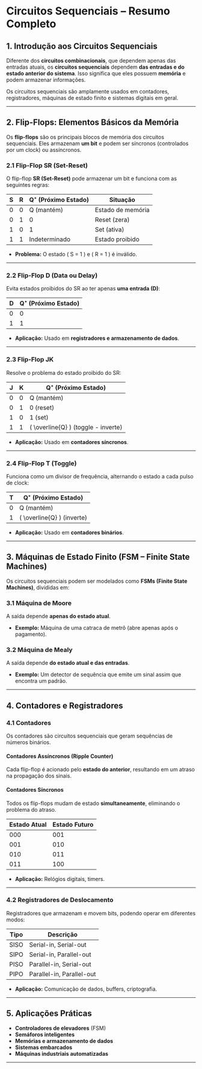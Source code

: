 

# **Circuitos Sequenciais – Resumo Completo**  

## **1. Introdução aos Circuitos Sequenciais**  
Diferente dos **circuitos combinacionais**, que dependem apenas das entradas atuais, os **circuitos sequenciais** dependem **das entradas e do estado anterior do sistema**. Isso significa que eles possuem **memória** e podem armazenar informações.  

Os circuitos sequenciais são amplamente usados em contadores, registradores, máquinas de estado finito e sistemas digitais em geral.  

---

## **2. Flip-Flops: Elementos Básicos da Memória**  
Os **flip-flops** são os principais blocos de memória dos circuitos sequenciais. Eles armazenam **um bit** e podem ser síncronos (controlados por um clock) ou assíncronos.  

### **2.1 Flip-Flop SR (Set-Reset)**  
O flip-flop **SR (Set-Reset)** pode armazenar um bit e funciona com as seguintes regras:  

| **S** | **R** | **Q⁺ (Próximo Estado)** | **Situação**            |
|-------|-------|--------------------------|-------------------------|
| 0     | 0     | Q (mantém)               | Estado de memória       |
| 0     | 1     | 0                        | Reset (zera)            |
| 1     | 0     | 1                        | Set (ativa)             |
| 1     | 1     | Indeterminado            | Estado proibido         |

- **Problema:** O estado \( S = 1 \) e \( R = 1 \) é inválido.  

---

### **2.2 Flip-Flop D (Data ou Delay)**  
Evita estados proibidos do SR ao ter apenas **uma entrada (D)**:  

| **D** | **Q⁺ (Próximo Estado)** |
|-------|--------------------------|
| 0     | 0                        |
| 1     | 1                        |

- **Aplicação:** Usado em **registradores e armazenamento de dados**.  

---

### **2.3 Flip-Flop JK**  
Resolve o problema do estado proibido do SR:  

| **J** | **K** | **Q⁺ (Próximo Estado)** |
|-------|-------|--------------------------|
| 0     | 0     | Q (mantém)               |
| 0     | 1     | 0 (reset)                |
| 1     | 0     | 1 (set)                  |
| 1     | 1     | \( \overline{Q} \) (toggle - inverte) |

- **Aplicação:** Usado em **contadores síncronos**.  

---

### **2.4 Flip-Flop T (Toggle)**  
Funciona como um divisor de frequência, alternando o estado a cada pulso de clock:  

| **T** | **Q⁺ (Próximo Estado)** |
|-------|--------------------------|
| 0     | Q (mantém)               |
| 1     | \( \overline{Q} \) (inverte) |

- **Aplicação:** Usado em **contadores binários**.  

---

## **3. Máquinas de Estado Finito (FSM – Finite State Machines)**  
Os circuitos sequenciais podem ser modelados como **FSMs (Finite State Machines)**, divididas em:  

### **3.1 Máquina de Moore**  
A saída depende **apenas do estado atual**.  

- **Exemplo:** Máquina de uma catraca de metrô (abre apenas após o pagamento).  

### **3.2 Máquina de Mealy**  
A saída depende **do estado atual e das entradas**.  

- **Exemplo:** Um detector de sequência que emite um sinal assim que encontra um padrão.  

---

## **4. Contadores e Registradores**  

### **4.1 Contadores**  
Os contadores são circuitos sequenciais que geram sequências de números binários.  

#### **Contadores Assíncronos (Ripple Counter)**  
Cada flip-flop é acionado pelo **estado do anterior**, resultando em um atraso na propagação dos sinais.  

#### **Contadores Síncronos**  
Todos os flip-flops mudam de estado **simultaneamente**, eliminando o problema do atraso.  

| **Estado Atual** | **Estado Futuro** |
|------------------|-------------------|
| 000              | 001               |
| 001              | 010               |
| 010              | 011               |
| 011              | 100               |

- **Aplicação:** Relógios digitais, timers.  

---

### **4.2 Registradores de Deslocamento**  
Registradores que armazenam e movem bits, podendo operar em diferentes modos:  

| **Tipo** | **Descrição**               |
|----------|-----------------------------|
| SISO     | Serial-in, Serial-out       |
| SIPO     | Serial-in, Parallel-out     |
| PISO     | Parallel-in, Serial-out     |
| PIPO     | Parallel-in, Parallel-out   |

- **Aplicação:** Comunicação de dados, buffers, criptografia.  

---

## **5. Aplicações Práticas**  
- **Controladores de elevadores** (FSM)  
- **Semáforos inteligentes**  
- **Memórias e armazenamento de dados**  
- **Sistemas embarcados**  
- **Máquinas industriais automatizadas**  

---
